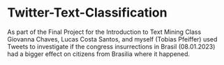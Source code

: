 # Twitter-Text-Classification
As part of the Final Project for the Introduction to Text Mining Class Giovanna Chaves, Lucas Costa Santos, and myself (Tobias Pfeiffer)  used Tweets to investigate if the congress insurrections in Brasil (08.01.2023) had a bigger effect on citizens from Brasilia where it happened.   
